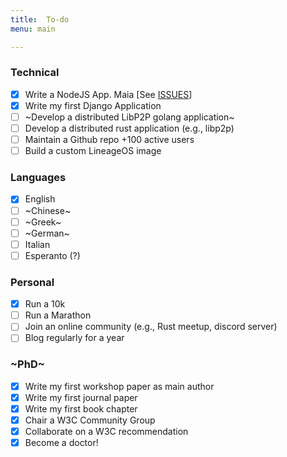 ```yaml
---
title:  To-do
menu: main

---
```


### Technical
- [x] Write a NodeJS App. Maia [See [ISSUES](http://github.com/gsi-upm/maia/issues)]
- [x] Write my first Django Application
- [ ] ~Develop a distributed LibP2P golang application~
- [ ] Develop a distributed rust application (e.g., libp2p)
- [ ] Maintain a Github repo +100 active users
- [ ] Build a custom LineageOS image

### Languages
- [x] English
- [ ] ~Chinese~
- [ ] ~Greek~
- [ ] ~German~
- [ ] Italian
- [ ] Esperanto (?)

### Personal
- [x] Run a 10k
- [ ] Run a Marathon
- [ ] Join an online community (e.g., Rust meetup, discord server)
- [ ] Blog regularly for a year

### ~PhD~
- [x] Write my first workshop paper as main author
- [x] Write my first journal paper
- [x] Write my first book chapter
- [x] Chair a W3C Community Group
- [x] Collaborate on a W3C recommendation
- [x] Become a doctor!
